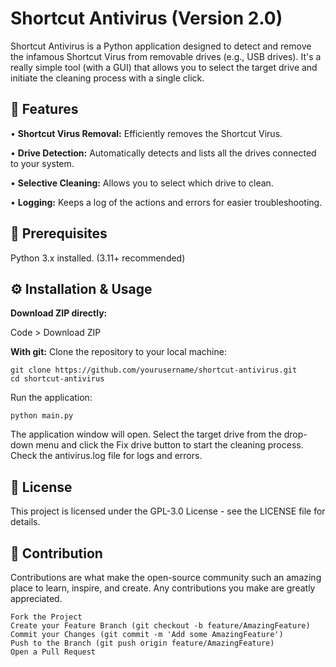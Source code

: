 # Shortcut Antivirus (Version 2.0)

Shortcut Antivirus is a Python application designed to detect and remove the infamous Shortcut Virus from removable drives (e.g., USB drives). It's a really simple tool (with a GUI) that allows you to select the target drive and initiate the cleaning process with a single click.

## 🚀 Features
• **Shortcut Virus Removal:** Efficiently removes the Shortcut Virus.

• **Drive Detection:** Automatically detects and lists all the drives connected to your system.

• **Selective Cleaning:** Allows you to select which drive to clean.

• **Logging:** Keeps a log of the actions and errors for easier troubleshooting.

## 🔧 Prerequisites

Python 3.x installed. (3.11+ recommended)

## ⚙️ Installation & Usage
**Download ZIP directly:**

Code > Download ZIP

**With git:**
Clone the repository to your local machine:
```
git clone https://github.com/yourusername/shortcut-antivirus.git
cd shortcut-antivirus
```
Run the application:
```
python main.py
```

The application window will open. Select the target drive from the drop-down menu and click the Fix drive button to start the cleaning process.
Check the antivirus.log file for logs and errors.

## 📝 License

This project is licensed under the GPL-3.0 License - see the LICENSE file for details.

## 👥 Contribution

Contributions are what make the open-source community such an amazing place to learn, inspire, and create. Any contributions you make are greatly appreciated.

```
Fork the Project
Create your Feature Branch (git checkout -b feature/AmazingFeature)
Commit your Changes (git commit -m 'Add some AmazingFeature')
Push to the Branch (git push origin feature/AmazingFeature)
Open a Pull Request
```
